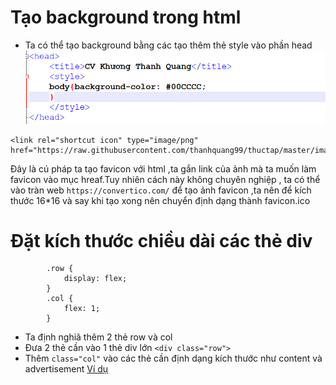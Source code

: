 # Tạo background trong html 
- Ta có thể tạo background bằng các tạo thêm thẻ style vào phần head
![alt](/images/Screenshot_53.png)
```
<link rel="shortcut icon" type="image/png" href="https://raw.githubusercontent.com/thanhquang99/thuctap/master/images/IMG_4141.PNG"/>
```
Đây là cú pháp ta tạo favicon với html ,ta gắn link của ảnh mà ta muốn làm favicon vào mục hreaf.Tuy nhiên cách này không chuyên nghiệp , ta có thể vào tràn web `https://convertico.com/` để tạo ảnh favicon  ,ta nên để kích thước 16*16 và say khi tạo xong nên chuyển định dạng thành favicon.ico
# Đặt kích thước chiều dài các thẻ div
```
        .row {
            display: flex;
        }
        .col {
            flex: 1;
        }
```
- Ta định nghiã thêm 2 thẻ row và col
- Đưa 2 thẻ cần vào 1 thẻ div lớn `<div class="row">`
- Thêm `class="col"` vào các thẻ cần định dạng kích thước như content và advertisement
[Ví dụ](https://github.com/thanhquang99/thuctap/blob/master/HTML/test.html)